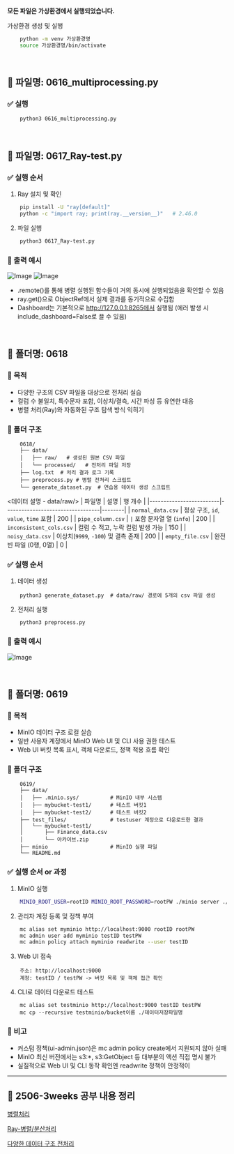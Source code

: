 **모든 파일은 가상환경에서 실행되었습니다.**

가상환경 생성 및 실행
```bash
    python -m venv 가상환경명
    source 가상환경명/bin/activate  
```
<br>

## 📄 파일명: 0616_multiprocessing.py

### ✅ 실행
```bash
    python3 0616_multiprocessing.py
```
<br>

## 📄 파일명: 0617_Ray-test.py

### ✅ 실행 순서
1. Ray 설치 및 확인
```bash
    pip install -U "ray[default]"
    python -c "import ray; print(ray.__version__)"   # 2.46.0
```

2. 파일 실행
```bash
    python3 0617_Ray-test.py    
```

### 🔗 출력 예시

![Image](https://github.com/user-attachments/assets/8a471566-f550-46fa-ad71-9637d55cbde3)
![Image](https://github.com/user-attachments/assets/b94f7021-a0cb-4405-bcbc-4aa8d11978ee)

- .remote()를 통해 병렬 실행된 함수들이 거의 동시에 실행되었음을 확인할 수 있음
- ray.get()으로 ObjectRef에서 실제 결과를 동기적으로 수집함
- Dashboard는 기본적으로 http://127.0.0.1:8265에서 실행됨 (에러 발생 시 include_dashboard=False로 끌 수 있음)

<br>

## 📄 폴더명: 0618

### 📌 목적
- 다양한 구조의 CSV 파일을 대상으로 전처리 실습
- 컬럼 수 불일치, 특수문자 포함, 이상치/결측, 시간 파싱 등 유연한 대응
- 병렬 처리(Ray)와 자동화된 구조 탐색 방식 익히기

### 📂 폴더 구조
```
    0618/   
    ├── data/
    │   ├── raw/   # 생성된 원본 CSV 파일
    │   └── processed/   # 전처리 파일 저장 
    ├── log.txt  # 처리 결과 로그 기록
    ├── preprocess.py # 병렬 전처리 스크립트
    └── generate_dataset.py  # 연습용 데이터 생성 스크립트

```

<데이터 설명 - data/raw/>
| 파일명                  | 설명                             | 행 개수 |
|-------------------------|----------------------------------|--------|
| `normal_data.csv`       | 정상 구조, `id`, `value`, `time` 포함 | 200 |
| `pipe_column.csv`       | `|` 포함 문자열 열 (`info`)       | 200 |
| `inconsistent_cols.csv` | 컬럼 수 적고, 누락 컬럼 발생 가능 | 150 |
| `noisy_data.csv`        | 이상치(`9999`, `-100`) 및 결측 존재 | 200 |
| `empty_file.csv`        | 완전 빈 파일 (0행, 0열)          | 0   |


### ✅ 실행 순서
1. 데이터 생성
```
    python3 generate_dataset.py  # data/raw/ 경로에 5개의 csv 파일 생성
```

2. 전처리 실행
```
    python3 preprocess.py
```

### 🔗 출력 예시
![Image](https://github.com/user-attachments/assets/cc2b45ea-9727-4f77-af22-f32bdaf8c910)

<br>

## 📄 폴더명: 0619

### 📌 목적
- MinIO 데이터 구조 로컬 실습
- 일반 사용자 계정에서 MinIO Web UI 및 CLI 사용 권한 테스트
- Web UI 버킷 목록 표시, 객체 다운로드, 정책 적용 흐름 확인


### 📂 폴더 구조
```
    0619/
    ├── data/
    │   ├── .minio.sys/          # MinIO 내부 시스템 
    │   ├── mybucket-test1/      # 테스트 버킷1 
    │   ├── mybucket-test2/      # 테스트 버킷2 
    ├── test_files/              # testuser 계정으로 다운로드한 결과
    │   └── mybucket-test1/
    │       ├── Finance_data.csv
    │       └── 아카이브.zip
    ├── minio                    # MinIO 실행 파일
    └── README.md
```

### ✅ 실행 순서 or 과정
1. MinIO 실행
```bash
    MINIO_ROOT_USER=rootID MINIO_ROOT_PASSWORD=rootPW ./minio server ./data
```

2. 관리자 계정 등록 및 정책 부여
```bash
    mc alias set myminio http://localhost:9000 rootID rootPW
    mc admin user add myminio testID testPW
    mc admin policy attach myminio readwrite --user testID
```

3. Web UI 접속
```
    주소: http://localhost:9000
    계정: testID / testPW -> 버킷 목록 및 객체 접근 확인
```

4. CLI로 데이터 다운로드 테스트
```
    mc alias set testminio http://localhost:9000 testID testPW
    mc cp --recursive testminio/bucket이름 ./데이터저장파일명
```

### 🧾 비고
- 커스텀 정책(ui-admin.json)은 mc admin policy create에서 지원되지 않아 실패
- MinIO 최신 버전에서는 s3:*, s3:GetObject 등 대부분의 액션 직접 명시 불가
- 실질적으로 Web UI 및 CLI 동작 확인엔 readwrite 정책이 안정적이

---

## 📝 2506-3weeks 공부 내용 정리
  [병렬처리](https://jihye0e.tistory.com/21)
  
  [Ray-병렬/분산처리](https://jihye0e.tistory.com/22)

  [다양한 데이터 구조 전처리](https://jihye0e.tistory.com/23)